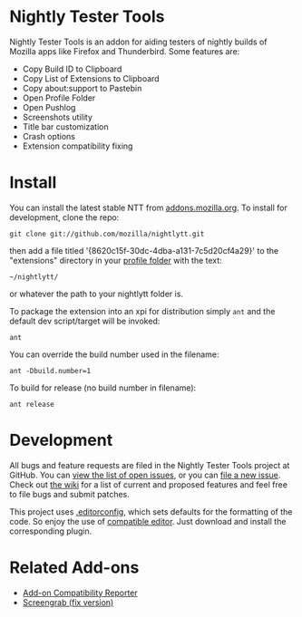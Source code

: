 # Nightly Tester Tools
Nightly Tester Tools is an addon for aiding testers of nightly builds of Mozilla apps like Firefox and Thunderbird. Some features are:

* Copy Build ID to Clipboard
* Copy List of Extensions to Clipboard
* Copy about:support to Pastebin
* Open Profile Folder
* Open Pushlog
* Screenshots utility
* Title bar customization
* Crash options
* Extension compatibility fixing

# Install
You can install the latest stable NTT from [addons.mozilla.org](https://addons.mozilla.org/en-US/firefox/addon/nightly-tester-tools/). To install for development, clone the repo:

    git clone git://github.com/mozilla/nightlytt.git

then add a file titled '{8620c15f-30dc-4dba-a131-7c5d20cf4a29}' to the "extensions" directory in your [profile folder](http://kb.mozillazine.org/Profile_folder) with the text:

    ~/nightlytt/

or whatever the path to your nightlytt folder is.

To package the extension into an xpi for distribution simply `ant` and the default dev script/target will be invoked:

    ant

You can override the build number used in the filename:

    ant -Dbuild.number=1

To build for release (no build number in filename):

    ant release

# Development
All bugs and feature requests are filed in the Nightly Tester Tools project at GitHub. You can [view the list of open issues](https://github.com/mozilla/nightlytt/issues), or you can [file a new issue](https://github.com/mozilla/nightlytt/issues/new). Check out [the wiki](https://wiki.mozilla.org/Auto-tools/Projects/NightlyTesterTools) for a list of current and proposed features and feel free to file bugs and submit patches.

This project uses [.editorconfig](http://editorconfig.org/#overview), which sets defaults for the formatting of the code. So enjoy the use of [compatible editor](http://editorconfig.org/#download). Just download and install the corresponding plugin.

# Related Add-ons
* [Add-on Compatibility Reporter](https://addons.mozilla.org/en-US/firefox/addon/add-on-compatibility-reporter/)
* [Screengrab (fix version)](https://addons.mozilla.org/en-US/firefox/addon/screengrab-fix-version/)
